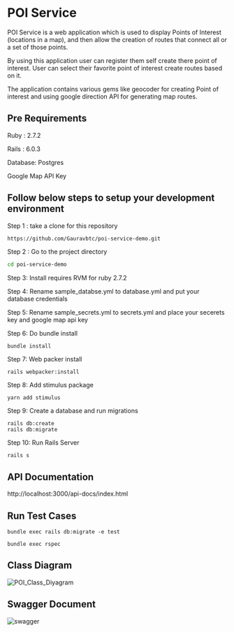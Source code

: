 # POI Service

POI Service is a web application which is used to display Points of Interest (locations in a map), and then allow the creation of routes that connect all or a set of those points.

By using this application user can register them self create there point of interest. User can select their favorite point of interest create routes based on it.

The application contains various gems like geocoder for creating  Point of interest and using google direction API for generating map routes.


## Pre Requirements

Ruby : 2.7.2

Rails : 6.0.3

Database: Postgres

Google Map API Key


## Follow below steps to setup your development environment

Step 1 : take a clone for this repository 

```bash
https://github.com/Gauravbtc/poi-service-demo.git
```
Step 2 : Go to the project directory 

```bash
cd poi-service-demo
```

Step 3: Install requires RVM for ruby 2.7.2

Step 4: Rename sample_databse.yml to database.yml and put your database
        credentials     

Step 5: Rename sample_secrets.yml to secrets.yml and place your secerets key and google map api key

Step 6: Do bundle install 
```
bundle install
```

Step 7: Web packer install 
```
rails webpacker:install
```

Step 8: Add stimulus package 
```
yarn add stimulus
```

Step 9: Create a database and run migrations
```
rails db:create
rails db:migrate
```

Step 10: Run Rails Server
```
rails s
```

## API Documentation

http://localhost:3000/api-docs/index.html


## Run Test Cases 

```
bundle exec rails db:migrate -e test

bundle exec rspec
```

## Class Diagram

![POI_Class_Diyagram](https://user-images.githubusercontent.com/16643699/98346003-c046ac00-2058-11eb-8026-c5a630c8b85f.png)

## Swagger Document

![swagger](https://user-images.githubusercontent.com/16643699/98345530-21ba4b00-2058-11eb-864f-cf4022b8feee.png)


